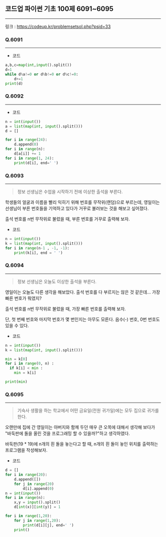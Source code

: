## 코드업 파이썬 기초 100제 6091~6095
-------
링크 : https://codeup.kr/problemsetsol.php?psid=33

### Q.6091
----
* 코드
```py 
a,b,c=map(int,input().split())
d=1
while d%a!=0 or d%b!=0 or d%c!=0:
    d+=1
print(d)
```

### Q.6092
----
* 코드
```py
n = int(input())
a = list(map(int, input().split()))
d = []

for i in range(24):
    d.append(0)
for i in range(n):
    d[a[i]] += 1
for i in range(1, 24):
    print(d[i], end=' ')
```
### Q.6093
----
>정보 선생님은 수업을 시작하기 전에 이상한 출석을 부른다.

학생들의 얼굴과 이름을 빨리 익히기 위해 번호를 무작위(랜덤)으로 부르는데,
영일이는 선생님이 부른 번호들을 기억하고 있다가 거꾸로 불러보는 것을 해보고 싶어졌다.

출석 번호를 n번 무작위로 불렀을 때, 부른 번호를 거꾸로 출력해 보자.

* 코드 
```py
n = int(input())
k = list(map(int, input().split()))
for i in range(n-1 , -1, -1):
    print(k[i], end = ' ')
```
### Q.6094
----
>정보 선생님은 오늘도 이상한 출석을 부른다.

영일이는 오늘도 다른 생각을 해보았다.
출석 번호를 다 부르지는 않은 것 같은데... 가장 빠른 번호가 뭐였지?

출석 번호를 n번 무작위로 불렀을 때, 가장 빠른 번호를 출력해 보자.

단, 
첫 번째 번호와 마지막 번호가 몇 번인지는 아무도 모른다.
음수(-) 번호, 0번 번호도 있을 수 있다.

* 코드 
```py
n = int(input())
k = list(map(int, input().split()))

min = k[0]
for i in range(0, n) :
  if k[i] < min :
    min = k[i]

print(min)
```

### Q.6095
----
>기숙사 생활을 하는 학교에서 어떤 금요일(전원 귀가일)에는 모두 집으로 귀가를 한다.

오랜만에 집에 간 영일이는 아버지와 함께 두던 매우 큰 오목에 대해서 생각해 보다가
"바둑판에 돌을 올린 것을 프로그래밍 할 수 있을까?"하고 생각하였다.

바둑판(19 * 19)에 n개의 흰 돌을 놓는다고 할 때,
n개의 흰 돌이 놓인 위치를 출력하는 프로그램을 작성해보자.

* 코드 
```py
d = []
for i in range(20):
    d.append([])
    for j in range(20)
        d[i].append(0)
n = int(input())
for i in range(n):
    x,y = input().split()
    d[int(x)][int(y)] = 1

for i in range(1,20):
    for j in range(1,20):
        print(d[i][j], end=' ')
    print()
```